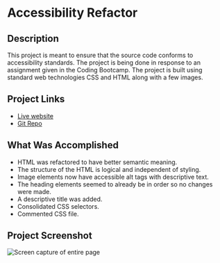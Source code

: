 # Accessibility Refactor

## Description

This project is meant to ensure that the source code conforms to accessibility standards.
The project is being done in response to an assignment given in the Coding Bootcamp.
The project is built using standard web technologies CSS and HTML along with a few images.

## Project Links

* [Live website](https://terryroe.github.io/accessibility/)
* [Git Repo](https://github.com/terryroe/accessibility)

## What Was Accomplished

* HTML was refactored to have better semantic meaning.
* The structure of the HTML is logical and independent of styling.
* Image elements now have accessible alt tags with descriptive text.
* The heading elements seemed to already be in order so no changes were made.
* A descriptive title was added.
* Consolidated CSS selectors.
* Commented CSS file.

## Project Screenshot

![Screen capture of entire page](/assets/images/screencapture.png)